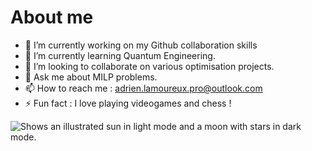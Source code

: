 # About me

- 🔭 I’m currently working on my Github collaboration skills
- 🌱 I’m currently learning Quantum Engineering.
- 👯 I’m looking to collaborate on various optimisation projects.
- 💬 Ask me about MILP problems.
- 📫 How to reach me : adrien.lamoureux.pro@outlook.com
- ⚡ Fun fact : I love playing videogames and chess !

<picture>
  <source media="(prefers-color-scheme: dark)" srcset="https://tse1.explicit.bing.net/th?id=OIP.13NuTF4lO3lYDATctGhKlgHaHa&pid=Api">
  <source media="(prefers-color-scheme: light)" srcset="https://repository-images.githubusercontent.com/552798808/5b761ef9-6912-41ab-ba06-34aef6dd1fb4">
  <img alt="Shows an illustrated sun in light mode and a moon with stars in dark mode." src="https://user-images.githubusercontent.com/25423296/163456779-a8556205-d0a5-45e2-ac17-42d089e3c3f8.png">
</picture>
